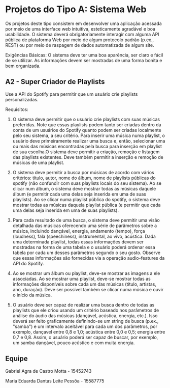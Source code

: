 # Projetos do Tipo A: Sistema Web

Os projetos deste tipo consistem em desenvolver uma aplicação acessada por meio de uma interface web intuitiva, esteticamente agradável e boa usabilidade. O sistema deverá obrigatoriamente interagir com alguma API pública de plataforma Web por meio de algum protocolo padrão (p.ex., REST) ou por meio de raspagem de dados automatizada de algum site.

Exigências Básicas: O sistema deve ter uma boa aparência, ser claro e fácil de se utilizar. As informações devem ser mostradas de uma forma bonita e bem organizada.

## A2 - Super Criador de Playlists
Use a API do Spotify para permitir que um usuário crie playlists personalizadas.


Requisitos:

1. O sistema deve permitir que o usuário crie playlists com suas músicas preferidas. Note que essas playlists podem tanto ser criadas dentro da conta de um usuários do Spotify quanto podem ser criadas localmente pelo seu sistema, a seu critério. Para inserir uma música numa playlist, o usuário deve primeiramente realizar uma busca e, então, selecionar uma ou mais das músicas encontradas pela busca para inserção em playlist de sua escolha.O sistema deve permitir a criação, remoção e listagem das playlists existentes. Deve também permitir a inserção e remoção de músicas de uma playlist.

2. O sistema deve permitir a busca por músicas de acordo com vários critérios: título, autor, nome do álbum, nome de playlists públicas do spotify (não confundir com suas playlists locais do seu sistema). Ao se clicar num álbum, o sistema deve mostrar todas as músicas daquele álbum (e permitir cada uma delas seja inserida em uma de suas playlists). Ao se clicar numa playlist pública do spotify, o sistema deve mostrar todas as músicas daquela playlist pública (e permitir que cada uma delas seja inserida em uma de suas playlists).

3. Para cada resultado de uma busca, o sistema deve permitir uma visão detalhada das músicas oferecendo uma série de parâmetros sobre a música, incluindo dançável, energia, andamento (tempo), força (loudness), fala (speechiness), instrumental, ao vivo, acústica.  Dada uma determinada playlist, todas essas informações devem ser mostradas na forma de uma tabela e o usuário poderá ordenar essa tabela por cada um desses parâmetros segundo o seu gosto. Observe que essas informações são fornecidas via a operação audio-features da API do Spotify.

4. Ao se mostrar um álbum ou playlist, deve-se mostrar as imagens a ele associadas. Ao se mostrar uma playlist, deve-se mostrar todas as informações disponíveis sobre cada um das músicas (título, artistas, ano, duração). Deve ser possível também se clicar numa música e ouvir o início da música.

5. O usuário deve ser capaz de realizar uma busca dentro de todas as playlists que ele criou usando um critério baseado nos parâmetros de análise do áudio das músicas (dançável, acústica, energia, etc.). Isso deverá ser feito graficamente definindo-se um string de busca (p.ex., "samba") e um intervalo aceitável para cada um dos parâmetros, por exemplo, dançavel entre 0,8 e 1,0; acústica entre 0,0 e 0,5; energia entre 0,7 e 0,8. Assim, o usuário poderá ser capaz de buscar, por exemplo, um samba dançável, pouco acústico e com muita energia.

## Equipe
Gabriel Agra de Castro Motta - 15452743

Maria Eduarda Dantas Leite Pessôa - 15587775